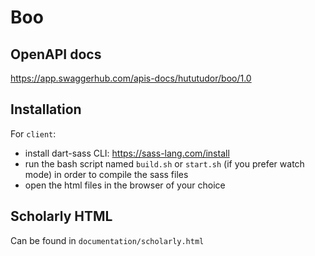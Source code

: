 # Boo

## OpenAPI docs

https://app.swaggerhub.com/apis-docs/hututudor/boo/1.0

## Installation

For `client`:

- install dart-sass CLI: https://sass-lang.com/install
- run the bash script named `build.sh` or `start.sh` (if you prefer watch mode) in order to compile the sass files
- open the html files in the browser of your choice

## Scholarly HTML

Can be found in `documentation/scholarly.html`
